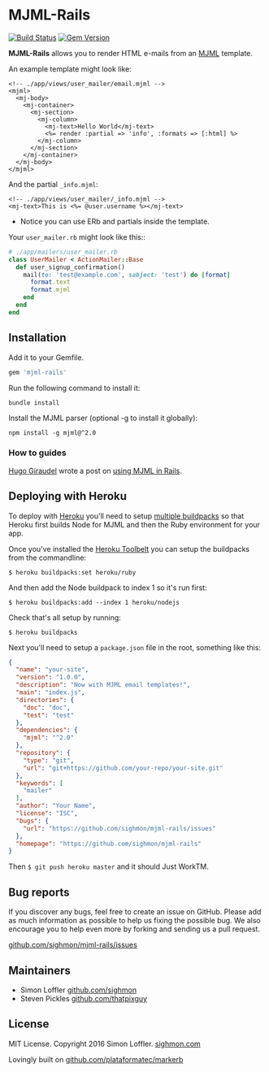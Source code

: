 # MJML-Rails

[![Build Status](https://api.travis-ci.org/sighmon/mjml-rails.svg?branch=master)](http://travis-ci.org/sighmon/mjml-rails) [![Gem Version](https://badge.fury.io/rb/mjml-rails.svg)](https://badge.fury.io/rb/mjml-rails)

**MJML-Rails** allows you to render HTML e-mails from an [MJML](https://mjml.io) template.

An example template might look like:

```erb
<!-- ./app/views/user_mailer/email.mjml -->
<mjml>
  <mj-body>
    <mj-container>
      <mj-section>
        <mj-column>
          <mj-text>Hello World</mj-text>
          <%= render :partial => 'info', :formats => [:html] %>
        </mj-column>
      </mj-section>
    </mj-container>
  </mj-body>
</mjml>
```

And the partial `_info.mjml`:

```erb
<!-- ./app/views/user_mailer/_info.mjml -->
<mj-text>This is <%= @user.username %></mj-text>
```

* Notice you can use ERb and partials inside the template.

Your `user_mailer.rb` might look like this::

```ruby
# ./app/mailers/user_mailer.rb
class UserMailer < ActionMailer::Base
  def user_signup_confirmation()
    mail(to: 'test@example.com', subject: 'test') do |format|
      format.text
      format.mjml
    end
  end
end
```

## Installation

Add it to your Gemfile.

```ruby
gem 'mjml-rails'
```

Run the following command to install it:

```console
bundle install
```

Install the MJML parser (optional -g to install it globally):

```console
npm install -g mjml@^2.0
```

### How to guides

[Hugo Giraudel](https://twitter.com/hugogiraudel) wrote a post on [using MJML in Rails](http://dev.edenspiekermann.com/2016/06/02/using-mjml-in-rails/).

## Deploying with Heroku

To deploy with [Heroku](https://heroku.com) you'll need to setup [multiple buildpacks](https://devcenter.heroku.com/articles/using-multiple-buildpacks-for-an-app) so that Heroku first builds Node for MJML and then the Ruby environment for your app.

Once you've installed the [Heroku Toolbelt](https://toolbelt.heroku.com/) you can setup the buildpacks from the commandline:

`$ heroku buildpacks:set heroku/ruby`

And then add the Node buildpack to index 1 so it's run first:

`$ heroku buildpacks:add --index 1 heroku/nodejs`

Check that's all setup by running:

`$ heroku buildpacks`

Next you'll need to setup a `package.json` file in the root, something like this:

```json
{
  "name": "your-site",
  "version": "1.0.0",
  "description": "Now with MJML email templates!",
  "main": "index.js",
  "directories": {
    "doc": "doc",
    "test": "test"
  },
  "dependencies": {
    "mjml": "^2.0"
  },
  "repository": {
    "type": "git",
    "url": "git+https://github.com/your-repo/your-site.git"
  },
  "keywords": [
    "mailer"
  ],
  "author": "Your Name",
  "license": "ISC",
  "bugs": {
    "url": "https://github.com/sighmon/mjml-rails/issues"
  },
  "homepage": "https://github.com/sighmon/mjml-rails"
}
```

Then `$ git push heroku master` and it should Just WorkTM.

## Bug reports

If you discover any bugs, feel free to create an issue on GitHub. Please add as much information as possible to help us fixing the possible bug. We also encourage you to help even more by forking and sending us a pull request.

[github.com/sighmon/mjml-rails/issues](https://github.com/sighmon/mjml-rails/issues)

## Maintainers

* Simon Loffler [github.com/sighmon](https://github.com/sighmon)
* Steven Pickles [github.com/thatpixguy](https://github.com/thatpixguy)

## License

MIT License. Copyright 2016 Simon Loffler. [sighmon.com](http://sighmon.com)

Lovingly built on [github.com/plataformatec/markerb](https://github.com/plataformatec/markerb)
